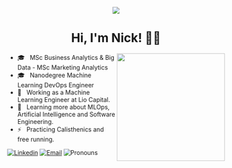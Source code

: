 
<p align="center"><img src="https://i.imgur.com/A6bWGFl.gif"/></p>

<h1 align="center">Hi, I'm Nick! 🙋‍♂️ </h1>

<img align ="right" src = "https://media.giphy.com/media/jRf5fsn8G6YaogAWxn/giphy.gif" width="250" height="250">

- 🎓 &nbsp; MSc Business Analytics & Big Data - MSc Marketing Analytics
- 🎓 &nbsp; Nanodegree Machine Learning DevOps Engineer
- 💼 &nbsp; Working as a Machine Learning Engineer at Lio Capital.
- 🌱 &nbsp; Learning more about MLOps, Artificial Intelligence and Software Engineering. 
- ⚡ &nbsp; Practicing Calisthenics and free running.    


[![Linkedin](https://img.shields.io/badge/-LinkedIn-blue?style=flat&logo=Linkedin&logoColor=white&link=https://linkedin.com/in/brennankbrown/)](https://www.linkedin.com/in/ndinicola/)
[![Email](https://img.shields.io/badge/-Email-c14438?style=flat&logo=Gmail&logoColor=white&link=mailto:mail@brennanbrown.ca)](nicholasdinicola@outlook.com)
![Pronouns](https://img.shields.io/badge/Pronouns-He%2FHim-brightgreen?style=flat)                                                                                                               
